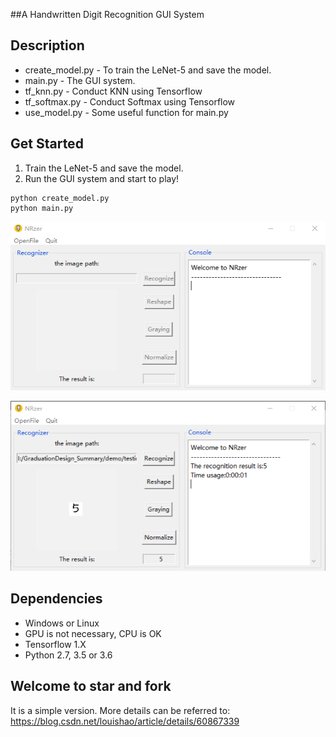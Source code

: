 ##A Handwritten Digit Recognition GUI System

## Description

- create_model.py - To train the LeNet-5 and save the model.
- main.py - The GUI system.
- tf_knn.py - Conduct KNN using Tensorflow
- tf_softmax.py - Conduct Softmax using Tensorflow
- use_model.py - Some useful function for main.py

## Get Started

1. Train the LeNet-5 and save the model.
2. Run the GUI system and start to play!

```
python create_model.py
python main.py
```

![](./hand1.png)

![](./hand2.png)

## Dependencies

- Windows or Linux
- GPU is not necessary, CPU is OK
- Tensorflow 1.X
- Python 2.7, 3.5 or 3.6

## Welcome to star and fork

It is a simple version. More details can be referred to: https://blog.csdn.net/louishao/article/details/60867339
